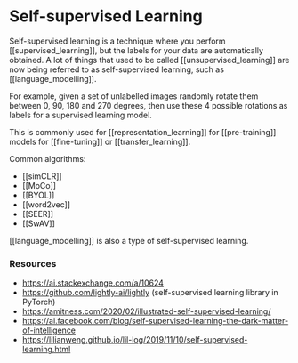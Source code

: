 # Self-supervised Learning

Self-supervised learning is a technique where you perform [[supervised_learning]], but the labels for your data are automatically obtained. A lot of things that used to be called [[unsupervised_learning]] are now being referred to as self-supervised learning, such as [[language_modelling]].

For example, given a set of unlabelled images randomly rotate them between 0, 90, 180 and 270 degrees, then use these 4 possible rotations as labels for a supervised learning model.

This is commonly used for [[representation_learning]] for [[pre-training]] models for [[fine-tuning]] or [[transfer_learning]].

Common algorithms:

- [[simCLR]]
- [[MoCo]]
- [[BYOL]]
- [[word2vec]]
- [[SEER]]
- [[SwAV]]

[[language_modelling]] is also a type of self-supervised learning.

### Resources

- https://ai.stackexchange.com/a/10624
- https://github.com/lightly-ai/lightly (self-supervised learning library in PyTorch)
- https://amitness.com/2020/02/illustrated-self-supervised-learning/
- https://ai.facebook.com/blog/self-supervised-learning-the-dark-matter-of-intelligence
- https://lilianweng.github.io/lil-log/2019/11/10/self-supervised-learning.html
